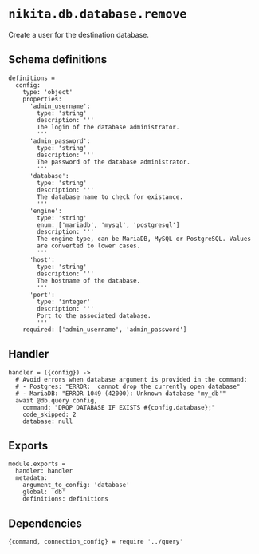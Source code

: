 
# `nikita.db.database.remove`

Create a user for the destination database.

## Schema definitions

    definitions =
      config:
        type: 'object'
        properties:
          'admin_username':
            type: 'string'
            description: '''
            The login of the database administrator.
            '''
          'admin_password':
            type: 'string'
            description: '''
            The password of the database administrator.
            '''
          'database':
            type: 'string'
            description: '''
            The database name to check for existance.
            '''
          'engine':
            type: 'string'
            enum: ['mariadb', 'mysql', 'postgresql']
            description: '''
            The engine type, can be MariaDB, MySQL or PostgreSQL. Values
            are converted to lower cases.
            '''
          'host':
            type: 'string'
            description: '''
            The hostname of the database.
            '''
          'port':
            type: 'integer'
            description: '''
            Port to the associated database.
            '''
        required: ['admin_username', 'admin_password']

## Handler

    handler = ({config}) ->
      # Avoid errors when database argument is provided in the command:
      # - Postgres: "ERROR:  cannot drop the currently open database"
      # - MariaDB: "ERROR 1049 (42000): Unknown database 'my_db'"
      await @db.query config,
        command: "DROP DATABASE IF EXISTS #{config.database};"
        code_skipped: 2
        database: null

## Exports

    module.exports =
      handler: handler
      metadata:
        argument_to_config: 'database'
        global: 'db'
        definitions: definitions

## Dependencies

    {command, connection_config} = require '../query'
